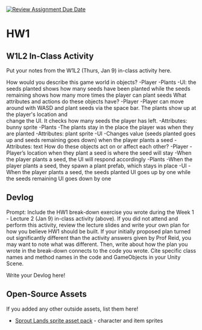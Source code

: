[![Review Assignment Due Date](https://classroom.github.com/assets/deadline-readme-button-22041afd0340ce965d47ae6ef1cefeee28c7c493a6346c4f15d667ab976d596c.svg)](https://classroom.github.com/a/MjLLqDcN)
# HW1
## W1L2 In-Class Activity

Put your notes from the W1L2 (Thurs, Jan 9) in-class activity here.

How would you describe this game world in objects?
-Player
-Plants 
-UI: the seeds planted shows how many seeds have been planted while the seeds remaining shows how many more times the player can plant seeds
What attributes and actions do these objects have?
-Player
  -Player can move around with WASD and plant seeds via the space bar. The plants show up at the player's location and   
  change the UI. It checks how many seeds the player has left. 
  -Attributes: bunny sprite
-Plants
  -The plants stay in the place the player was when they are planted
  -Attributes: plant sprite
-UI
  -Changes value (seeds planted goes up and seeds remaining goes down) when the player plants a seed
  -Attributes: text 
How do these objects act on or affect each other?
-Player
  -Player’s location when they plant a seed is where the seed will stay
  -When the player plants a seed, the UI will respond accordingly
-Plants
  -When the player plants a seed, they spawn a plant prefab, which stays in place
-UI
  -When the player plants a seed, the seeds planted UI goes up by one while the seeds remaining UI goes down by one



## Devlog
Prompt: Include the HW1 break-down exercise you wrote during the Week 1 - Lecture 2 (Jan 9) in-class activity (above). If you did not attend and perform this activity, review the lecture slides and write your own plan for how you believe HW1 should be built. If your initially proposed plan turned out significantly different than the activity answers given by Prof Reid, you may want to note what was different. Then, write about how the plan you wrote in the break-down connects to the code you wrote. Cite specific class names and method names in the code and GameObjects in your Unity Scene.


Write your Devlog here!


## Open-Source Assets
If you added any other outside assets, list them here!
- [Sprout Lands sprite asset pack](https://cupnooble.itch.io/sprout-lands-asset-pack) - character and item sprites
